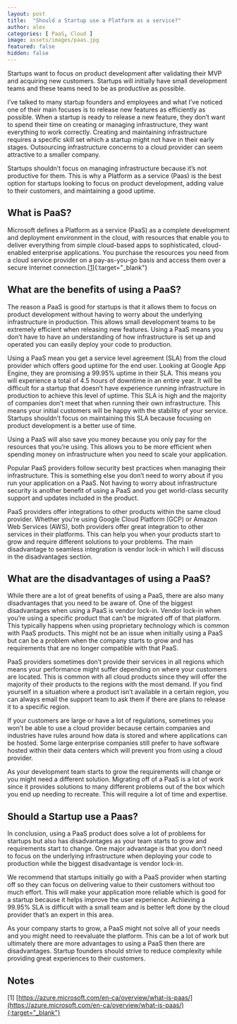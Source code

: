 ```yaml
---
layout: post
title:  "Should a Startup use a Platform as a service?"
author: alex
categories: [ PaaS, Cloud ]
image: assets/images/paas.jpg
featured: false
hidden: false
---
```


Startups want to focus on product development after validating their MVP and acquiring new customers. Startups will initially have small development teams and these teams need to be as productive as possible.

I’ve talked to many startup founders and employees and what I’ve noticed one of their main focuses is to release new features as efficiently as possible. When a startup is ready to release a new feature, they don’t want to spend their time on creating or managing infrastructure, they want everything to work correctly. Creating and maintaining infrastructure requires a specific skill set which a startup might not have in their early stages. Outsourcing infrastructure concerns to a cloud provider can seem attractive to a smaller company.

Startups shouldn’t focus on managing infrastructure because it’s not productive for them. This is why a Platform as a service (Paas) is the best option for startups looking to focus on product development, adding value to their customers, and maintaining a good uptime.

## What is PaaS?

Microsoft defines a Platform as a service (PaaS) as a complete development and deployment environment in the cloud, with resources that enable you to deliver everything from simple cloud-based apps to sophisticated, cloud-enabled enterprise applications. You purchase the resources you need from a cloud service provider on a pay-as-you-go basis and access them over a secure Internet connection.[[1]](https://azure.microsoft.com/en-ca/overview/what-is-paas/){:target="_blank"}

## What are the benefits of using a PaaS?

The reason a PaaS is good for startups is that it allows them to focus on product development without having to worry about the underlying infrastructure in production. This allows small development teams to be extremely efficient when releasing new features. Using a PaaS means you don’t have to have an understanding of how infrastructure is set up and operated you can easily deploy your code to production.

Using a PaaS mean you get a service level agreement (SLA) from the cloud provider which offers good uptime for the end user. Looking at Google App Engine, they are promising a 99.95% uptime in their SLA. This means you will experience a total of 4.5 hours of downtime in an entire year. It will be difficult for a startup that doesn’t have experience running infrastructure in production to achieve this level of uptime. This SLA is high and the majority of companies don’t meet that when running their own infrastructure. This means your initial customers will be happy with the stability of your service. Startups shouldn’t focus on maintaining this SLA because focusing on product development is a better use of time.

Using a PaaS will also save you money because you only pay for the resources that you’re using. This allows you to be more efficient when spending money on infrastructure when you need to scale your application. 

Popular PaaS providers follow security best practices when managing their infrastructure. This is something else you don’t need to worry about if you run your application on a PaaS. Not having to worry about infrastructure security is another benefit of using a PaaS and you get world-class security support and updates included in the product. 

PaaS providers offer integrations to other products within the same cloud provider. Whether you’re using Google Cloud Platform (GCP) or Amazon Web Services  (AWS), both providers offer great integration to other services in their platforms. This can help you when your products start to grow and require different solutions to your problems. The main disadvantage to seamless integration is vendor lock-in which I will discuss in the disadvantages section.

## What are the disadvantages of using a PaaS?
While there are a lot of great benefits of using a PaaS, there are also many disadvantages that you need to be aware of. One of the biggest disadvantages when using a PaaS is vendor lock-in. Vendor lock-in when you’re using a specific product that can’t be migrated off of that platform. This typically happens when using proprietary technology which is common with PaaS products. This might not be an issue when initially using a PaaS but can be a problem when the company starts to grow and has requirements that are no longer compatible with that PaaS.

PaaS providers sometimes don’t provide their services in all regions which means your performance might suffer depending on where your customers are located. This is common with all cloud products since they will offer the majority of their products to the regions with the most demand. If you find yourself in a situation where a product isn’t available in a certain region, you can always email the support team to ask them if there are plans to release it to a specific region.

If your customers are large or have a lot of regulations, sometimes you won’t be able to use a cloud provider because certain companies and industries have rules around how data is stored and where applications can be hosted. Some large enterprise companies still prefer to have software hosted within their data centers which will prevent you from using a cloud provider.

As your development team starts to grow the requirements will change or you might need a different solution. Migrating off of a PaaS is a lot of work since it provides solutions to many different problems out of the box which you end up needing to recreate. This will require a lot of time and expertise.

## Should a Startup use a Paas?

In conclusion, using a PaaS product does solve a lot of problems for startups but also has disadvantages as your team starts to grow and requirements start to change. One major advantage is that you don’t need to focus on the underlying infrastructure when deploying your code to production while the biggest disadvantage is vendor lock-in.

We recommend that startups initially go with a PaaS provider when starting off so they can focus on delivering value to their customers without too much effort. This will make your application more reliable which is good for a startup because it helps improve the user experience. Achieving a 99.95% SLA is difficult with a small team and is better left done by the cloud provider that’s an expert in this area. 

As your company starts to grow, a PaaS might not solve all of your needs and you might need to reevaluate the platform. This can be a lot of work but ultimately there are more advantages to using a PaaS then there are disadvantages. Startup founders should strive to reduce complexity while providing great experiences to their customers. 

## Notes

[1] [https://azure.microsoft.com/en-ca/overview/what-is-paas/](https://azure.microsoft.com/en-ca/overview/what-is-paas/){:target="_blank"}
